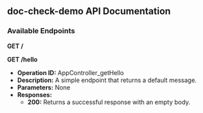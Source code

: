 ## doc-check-demo API Documentation

### Available Endpoints

**GET /**

**GET /hello**

- **Operation ID:** AppController_getHello
- **Description:** A simple endpoint that returns a default message.
- **Parameters:** None
- **Responses:**
  - **200:** Returns a successful response with an empty body.
